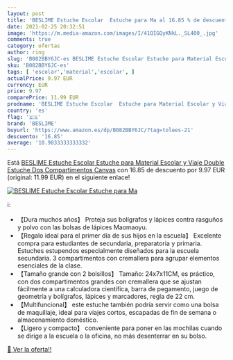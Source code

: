 ```yaml
---
layout: post
title: 'BESLIME Estuche Escolar  Estuche para Ma al 16.85 % de descuento'
date: 2021-02-25 20:32:51
image: 'https://m.media-amazon.com/images/I/41QIGQyKNkL._SL400_.jpg'
comments: true
category: ofertas
author: ring
slug: 'B082BBY6JC-es BESLIME Estuche Escolar Estuche para Material Escolar y...'
sku: 'B082BBY6JC-es'
tags: [ 'escolar','material','escolar', ]
actualPrice: 9.97 EUR
currency: EUR
price: 9.97
comparePrice: 11.99 EUR
prodname: 'BESLIME Estuche Escolar  Estuche para Material Escolar y Viaje Double Estuche Dos Compartimentos  Canvas'
country: 'es'
flag: '🇪🇸'
brand: 'BESLIME'
buyurl: 'https://www.amazon.es/dp/B082BBY6JC/?tag=tolees-21'
descuento: '16.85'
average: '10.9833333333332'
---
```


Está [BESLIME Estuche Escolar  Estuche para Material Escolar y Viaje Double Estuche Dos Compartimentos  Canvas](https://www.amazon.es/dp/B082BBY6JC/?tag=tolees-21) con 16.85 de descuento por 9.97 EUR (original: 11.99 EUR) en el siguiente enlace!

[![BESLIME Estuche Escolar  Estuche para Ma](https://m.media-amazon.com/images/I/41QIGQyKNkL._SL400_.jpg)](https://www.amazon.es/dp/B082BBY6JC/?tag=tolees-21)

ℹ️:

- 【Dura muchos años】 Proteja sus bolígrafos y lápices contra rasguños y polvo con las bolsas de lápices Maomaoyu.
- 【Regalo ideal para el primer día de sus hijos en la escuela】 Excelente compra para estudiantes de secundaria, preparatoria y primaria. Estuches estupendos especialmente diseñados para la escuela secundaria. 3 compartimentos con cremallera para agrupar elementos esenciales de la clase.
- 【Tamaño grande con 2 bolsillos】 Tamaño: 24x7x11CM, es práctico, con dos compartimentos grandes con cremallera que se ajustan fácilmente a una calculadora científica, barra de pegamento, juego de geometría y bolígrafos, lápices y marcadores, regla de 22 cm.
- 【Multifuncional】 este estuche también podría servir como una bolsa de maquillaje, ideal para viajes cortos, escapadas de fin de semana o almacenamiento doméstico.
- 【Ligero y compacto】 conveniente para poner en las mochilas cuando se dirige a la escuela o la oficina, no más desenterrar en su bolso.

[🛒 Ver la oferta!!](https://www.amazon.es/dp/B082BBY6JC/?tag=tolees-21)

